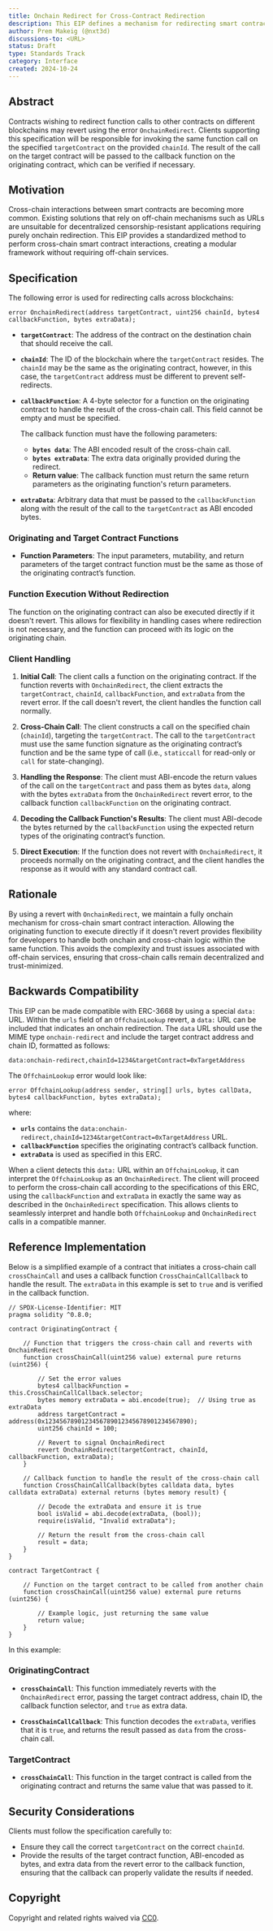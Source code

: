 ```yaml
---
title: Onchain Redirect for Cross-Contract Redirection
description: This EIP defines a mechanism for redirecting smart contract calls to contracts on different blockchains using an onchain revert.
author: Prem Makeig (@nxt3d)
discussions-to: <URL>
status: Draft
type: Standards Track
category: Interface
created: 2024-10-24
---
```


## Abstract

Contracts wishing to redirect function calls to other contracts on different blockchains may revert using the error `OnchainRedirect`. Clients supporting this specification will be responsible for invoking the same function call on the specified `targetContract` on the provided `chainId`. The result of the call on the target contract will be passed to the callback function on the originating contract, which can be verified if necessary.

## Motivation

Cross-chain interactions between smart contracts are becoming more common. Existing solutions that rely on off-chain mechanisms such as URLs are unsuitable for decentralized censorship-resistant applications requiring purely onchain redirection. This EIP provides a standardized method to perform cross-chain smart contract interactions, creating a modular framework without requiring off-chain services.

## Specification

The following error is used for redirecting calls across blockchains:

```
error OnchainRedirect(address targetContract, uint256 chainId, bytes4 callbackFunction, bytes extraData);
```

- **`targetContract`**: The address of the contract on the destination chain that should receive the call.

- **`chainId`**: The ID of the blockchain where the `targetContract` resides. The `chainId` may be the same as the originating contract, however, in this case, the `targetContract` address must be different to prevent self-redirects.  

- **`callbackFunction`**: A 4-byte selector for a function on the originating contract to handle the result of the cross-chain call. This field cannot be empty and must be specified.

  The callback function must have the following parameters:
  - **`bytes data`**: The ABI encoded result of the cross-chain call.
  - **`bytes extraData`**: The extra data originally provided during the redirect.
  - **Return value**: The callback function must return the same return parameters as the originating function's return parameters.

- **`extraData`**: Arbitrary data that must be passed to the `callbackFunction` along with the result of the call to the `targetContract` as ABI encoded bytes.

### Originating and Target Contract Functions

- **Function Parameters**: The input parameters, mutability, and return parameters of the target contract function must be the same as those of the originating contract’s function.

### Function Execution Without Redirection

The function on the originating contract can also be executed directly if it doesn't revert. This allows for flexibility in handling cases where redirection is not necessary, and the function can proceed with its logic on the originating chain.

### Client Handling

1. **Initial Call**: The client calls a function on the originating contract. If the function reverts with `OnchainRedirect`, the client extracts the `targetContract`, `chainId`, `callbackFunction`, and `extraData` from the revert error. If the call doesn't revert, the client handles the function call normally. 
2. **Cross-Chain Call**: The client constructs a call on the specified chain (`chainId`), targeting the `targetContract`. The call to the `targetContract` must use the same function signature as the originating contract’s function and be the same type of call (i.e., `staticcall` for read-only or `call` for state-changing).
3. **Handling the Response**: The client must ABI-encode the return values of the call on the `targetContract` and pass them as bytes `data`, along with the bytes `extraData` from the `OnchainRedirect` revert error, to the callback function `callbackFunction` on the originating contract.

4. **Decoding the Callback Function's Results**: The client must ABI-decode the bytes returned by the `callbackFunction` using the expected return types of the originating contract’s function.

5. **Direct Execution**: If the function does not revert with `OnchainRedirect`, it proceeds normally on the originating contract, and the client handles the response as it would with any standard contract call.

## Rationale

By using a revert with `OnchainRedirect`, we maintain a fully onchain mechanism for cross-chain smart contract interaction. Allowing the originating function to execute directly if it doesn't revert provides flexibility for developers to handle both onchain and cross-chain logic within the same function. This avoids the complexity and trust issues associated with off-chain services, ensuring that cross-chain calls remain decentralized and trust-minimized.

## Backwards Compatibility

This EIP can be made compatible with ERC-3668 by using a special `data:` URL. Within the `urls` field of an `OffchainLookup` revert, a `data:` URL can be included that indicates an onchain redirection. The `data` URL should use the MIME type `onchain-redirect` and include the target contract address and chain ID, formatted as follows:

```
data:onchain-redirect,chainId=1234&targetContract=0xTargetAddress
```

The `OffchainLookup` error would look like:

```
error OffchainLookup(address sender, string[] urls, bytes callData, bytes4 callbackFunction, bytes extraData);
```

where:
- **`urls`** contains the `data:onchain-redirect,chainId=1234&targetContract=0xTargetAddress` URL.
- **`callbackFunction`** specifies the originating contract’s callback function.
- **`extraData`** is used as specified in this ERC.

When a client detects this `data:` URL within an `OffchainLookup`, it can interpret the `OffchainLookup` as an `OnchainRedirect`. The client will proceed to perform the cross-chain call according to the specifications of this ERC, using the `callbackFunction` and `extraData` in exactly the same way as described in the `OnchainRedirect` specification. This allows clients to seamlessly interpret and handle both `OffchainLookup` and `OnchainRedirect` calls in a compatible manner.

## Reference Implementation

Below is a simplified example of a contract that initiates a cross-chain call `crossChainCall` and uses a callback function `CrossChainCallCallback` to handle the result. The `extraData` in this example is set to `true` and is verified in the callback function.

```
// SPDX-License-Identifier: MIT
pragma solidity ^0.8.0;

contract OriginatingContract {

    // Function that triggers the cross-chain call and reverts with OnchainRedirect
    function crossChainCall(uint256 value) external pure returns (uint256) {

        // Set the error values
        bytes4 callbackFunction = this.CrossChainCallCallback.selector;
        bytes memory extraData = abi.encode(true);  // Using true as extraData
        address targetContract = address(0x1234567890123456789012345678901234567890);
        uint256 chainId = 100;

        // Revert to signal OnchainRedirect
        revert OnchainRedirect(targetContract, chainId, callbackFunction, extraData);
    }

    // Callback function to handle the result of the cross-chain call
    function CrossChainCallCallback(bytes calldata data, bytes calldata extraData) external returns (bytes memory result) {

        // Decode the extraData and ensure it is true
        bool isValid = abi.decode(extraData, (bool));
        require(isValid, "Invalid extraData");

        // Return the result from the cross-chain call
        result = data;
    }
}
```

```
contract TargetContract {

    // Function on the target contract to be called from another chain
    function crossChainCall(uint256 value) external pure returns (uint256) {

        // Example logic, just returning the same value
        return value;
    }
}
```

In this example:

### OriginatingContract

- **`crossChainCall`**: This function immediately reverts with the `OnchainRedirect` error, passing the target contract address, chain ID, the callback function selector, and `true` as extra data.

- **`CrossChainCallCallback`**: This function decodes the `extraData`, verifies that it is `true`, and returns the result passed as `data` from the cross-chain call.

### TargetContract

- **`crossChainCall`**: This function in the target contract is called from the originating contract and returns the same value that was passed to it.

## Security Considerations

Clients must follow the specification carefully to:

- Ensure they call the correct `targetContract` on the correct `chainId`.
- Provide the results of the target contract function, ABI-encoded as bytes, and extra data from the revert error to the callback function, ensuring that the callback can properly validate the results if needed.

## Copyright

Copyright and related rights waived via [CC0](../LICENSE.md).
